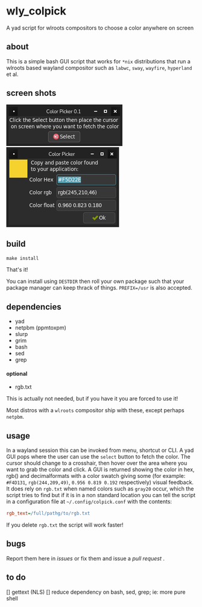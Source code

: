 # wly_colpick
A yad script for wlroots compositors to choose a color anywhere on screen

## about

This is a simple bash GUI script that works for `*nix` distributions
that run a wlroots based wayland compositor such as `labwc`, `sway`,
`wayfire`, `hyperland` et al.

## screen shots

![maingui](assets/main_gui.png)     ![returngui](assets/return_gui.png)

## build

```
make install
```

That's it!

You can install using `DESTDIR` then roll your own package such that your
package manager can keep thrack of things. `PREFIX=/usr` is also accepted.

## dependencies

 - yad
 - netpbm (ppmtoxpm)
 - slurp
 - grim
 - bash
 - sed
 - grep
 
#### optional

 - rgb.txt
 
This is actually not needed, but if you have it you are forced to use it!
 
Most distros with a `wlroots` compositor ship with these, except perhaps
`netpbm`.

## usage

In a wayland session this can be invoked from menu, shortcut or CLI. A
yad GUI pops where the user can use the `select` button to fetch the
color.
The cursor should change to a crosshair, then hover over the area where
you want to grab the color and click. A GUI is returned showing the
color in hex, rgb() and decimalformats with a color swatch giving some 
(for example: `#F4D131`, `rgb(244,209,49)`, `0.956 0.819 0.192` respectively)
visual feedback. It does rely on `rgb.txt` when named colors such
as `gray20` occur, which the script tries to find but if it is in a non
standard location you can tell the script in a configuration file at
`~/.config/colpick.conf`
with the contents:

```cfg
rgb_text=/full/pathg/to/rgb.txt
```

If you delete `rgb.txt` the script will work faster!

## bugs

Report them here in _issues_ or fix them and issue a _pull request_ .

## to do

 [] gettext (NLS)
 [] reduce dependency on bash, sed, grep; ie: more pure shell

